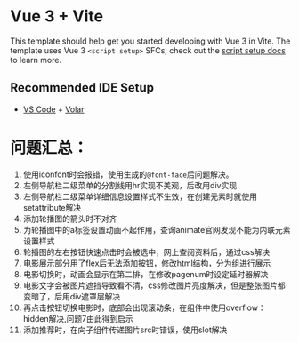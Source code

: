 # Vue 3 + Vite

This template should help get you started developing with Vue 3 in Vite. The template uses Vue 3 `<script setup>` SFCs, check out the [script setup docs](https://v3.vuejs.org/api/sfc-script-setup.html#sfc-script-setup) to learn more.

## Recommended IDE Setup

- [VS Code](https://code.visualstudio.com/) + [Volar](https://marketplace.visualstudio.com/items?itemName=Vue.volar)



# 问题汇总：
1. 使用iconfont时会报错，使用生成的`@font-face`后问题解决。
2. 左侧导航栏二级菜单的分割线用hr实现不美观，后改用div实现
3. 左侧导航栏二级菜单详细信息设置样式不生效，在创建元素时就使用setattribute解决
4. 添加轮播图的箭头时不对齐
5. 为轮播图中的a标签设置动画不起作用，查询animate官网发现不能为内联元素设置样式
6. 轮播图的左右按钮快速点击时会被选中，网上查阅资料后，通过css解决
7. 电影展示部分用了flex后无法添加按钮，修改html结构，分为组进行展示
8. 电影切换时，动画会显示在第二排，在修改pagenum时设定延时器解决
9. 电影文字会被图片遮挡导致看不清，css修改图片亮度解决，但是整张图片都变暗了，后用div遮罩层解决
10. 再点击按钮切换电影时，底部会出现滚动条，在组件中使用overflow：hidden解决,问题7由此得到启示
11. 添加推荐时，在向子组件传递图片src时错误，使用slot解决